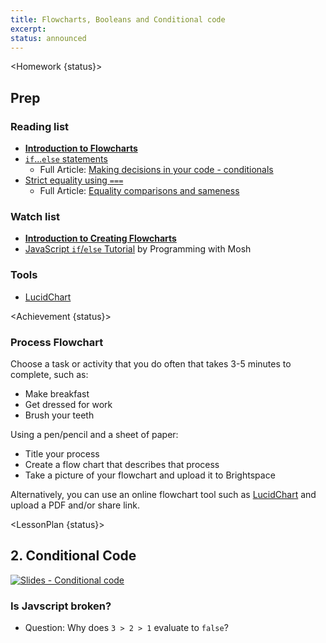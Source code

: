 ```yaml
---
title: Flowcharts, Booleans and Conditional code
excerpt: 
status: announced
---
```

<script>
	import Homework from "$lib/components/Homework.svelte";
	import LessonPlan from "$lib/components/LessonPlan.svelte";
	import LabTime from "$lib/components/LabTime.svelte";
	import Achievement from "$lib/components/Achievement.svelte";
</script>

<Homework {status}>

## Prep
### Reading list
- **[Introduction to Flowcharts](https://www.mindtools.com/augmkip/flow-charts)**
- [`if`...`else` statements](https://developer.mozilla.org/en-US/docs/Learn/JavaScript/Building_blocks/conditionals#if...else_statements)
    - Full Article: [Making decisions in your code - conditionals](https://developer.mozilla.org/en-US/docs/Learn/JavaScript/Building_blocks/conditionals)
- [Strict equality using `===`](https://developer.mozilla.org/en-US/docs/Web/JavaScript/Equality_comparisons_and_sameness#strict_equality_using)
    - Full Article: [Equality comparisons and sameness](https://developer.mozilla.org/en-US/docs/Web/JavaScript/Equality_comparisons_and_sameness)

### Watch list
- **[Introduction to Creating Flowcharts](https://www.youtube.com/watch?v=SWRDqTx8d4k)**
- [JavaScript `if`/`else` Tutorial](https://www.youtube.com/watch?v=IsG4Xd6LlsM) by Programming with Mosh

### Tools
- [LucidChart](https://www.lucidchart.com/pages/)

</Homework>

<Achievement {status}>

### Process Flowchart
Choose a task or activity that you do often that takes 3-5 minutes to complete, such as:
- Make breakfast
- Get dressed for work
- Brush your teeth

Using a pen/pencil and a sheet of paper:
- Title your process
- Create a flow chart that describes that process
- Take a picture of your flowchart and upload it to Brightspace

Alternatively, you can use an online flowchart tool such as [LucidChart](https://www.lucidchart.com) and upload a PDF and/or share link.

</Achievement>

<LessonPlan {status}>

## 2. Conditional Code
[![Slides - Conditional code](/images/slides/js-conditional-code.png)](https://sait-wbdv.github.io/slides/w23/cpnt-262/js-conditional-code.html)

### Is Javscript broken?
- Question: Why does `3 > 2 > 1` evaluate to `false`?


</LessonPlan>